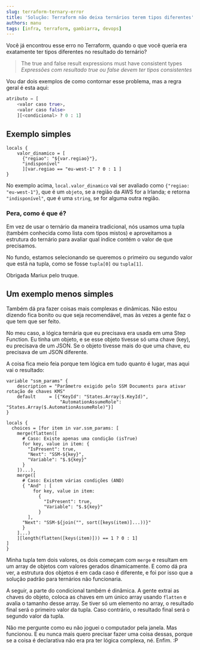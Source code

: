 ```yaml
---
slug: terraform-ternary-error
title: 'Solução: Terraform não deixa ternários terem tipos diferentes'
authors: manu
tags: [infra, terraform, gambiarra, devops]
---
```


Você já encontrou esse erro no Terraform, quando o que você queria era exatamente ter tipos diferentes no resultado do ternário?

>The true and false result expressions must have consistent types  
> *Expressões com resultado true ou false devem ter tipos consistentes*

Vou dar dois exemplos de como contornar esse problema, mas a regra geral é esta aqui:


```terraform
atributo = [
    <valor caso true>, 
    <valor caso false>
    ][<condicional> ? 0 : 1]
```

<!--truncate-->

## Exemplo simples

```hcl
locals {
    valor_dinamico = [
      {"regiao": "${var.regiao}"}, 
      "indisponível"
      ][var.regiao == "eu-west-1" ? 0 : 1 ]
}
```

No exemplo acima, `local.valor_dinamico` vai ser avaliado como `{"regiao: "eu-west-1"}`, que é um `objeto`, se a região da AWS for a Irlanda; e retorna `"indisponível"`, que é uma `string`, se for alguma outra região.

### Pera, como é que é?

Em vez de usar o ternário da maneira tradicional, nós usamos uma tupla (também conhecida como lista com tipos mistos) e aproveitamos a estrutura do ternário para avaliar qual índice contém o valor de que precisamos.

No fundo, estamos selecionando se queremos o primeiro ou segundo valor que está na tupla, como se fosse  `tupla[0]` ou `tupla[1]`.

Obrigada Mariux pelo truque.

## Um exemplo menos simples

Também dá pra fazer coisas mais complexas e dinâmicas. Não estou dizendo fica bonito ou que seja recomendável, mas às vezes a gente faz o que tem que ser feito.

No meu caso, a lógica ternária que eu precisava era usada em uma Step Function. Eu tinha um objeto, e se esse objeto tivesse só uma chave (key), eu precisava de um JSON. Se o objeto tivesse mais do que uma chave, eu precisava de um JSON diferente. 

A coisa fica meio feia porque tem lógica em tudo quanto é lugar, mas aqui vai o resultado:

```hcl
variable "ssm_params" {
    description = "Parâmetro exigido pelo SSM Documents para ativar rotação de chaves KMS"
    default     = [{"KeyId": "States.Array($.KeyId)",
                    "AutomationAssumeRole": "States.Array($.AutomationAssumeRole)"}]
}

locals {
  choices = [for item in var.ssm_params: [
    merge(flatten([
      # Caso: Existe apenas uma condição (isTrue)
      for key, value in item: {
        "IsPresent": true,
        "Next": "SSM-${key}",
        "Variable": "$.${key}"
      }
    ])...), 
    merge([
      # Caso: Existem várias condições (AND) 
      { "And" : [
          for key, value in item: 
            {
              "IsPresent": true,
              "Variable": "$.${key}"
            }
        ],
      "Next": "SSM-${join("", sort([keys(item)]...))}"
      }
    ]...)
    ][length(flatten([keys(item)])) == 1 ? 0 : 1]
]
}
```

Minha tupla tem dois valores, os dois começam com `merge` e resultam em um array de objetos com valores gerados dinamicamente. E como dá pra ver, a estrutura dos objetos é em cada caso é diferente, e foi por isso que a solução padrão para ternários não funcionaria.

A seguir, a parte do condicional também é dinâmica. A gente extrai as chaves do objeto, coloca as chaves em um único array usando `flatten` e avalia o tamanho desse array. Se tiver só um elemento no array, o resultado final será o primeiro valor da tupla. Caso contrário, o resultado final será o segundo valor da tupla.

Não me pergunte como eu não joguei o computador pela janela. Mas funcionou. E eu nunca mais quero precisar fazer uma coisa dessas, porque se a coisa é declarativa não era pra ter lógica complexa, né. Enfim. :P
